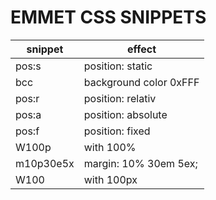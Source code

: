 # EMMET CSS SNIPPETS

| snippet | effect |
| --- | --- |
| pos:s | position: static |
| bcc   | background color  0xFFF|
| pos:r | position: relativ |
| pos:a | position: absolute |
| pos:f | position: fixed |
| W100p | with 100% |
| m10p30e5x | margin: 10% 30em 5ex; |
| W100 | with 100px |


